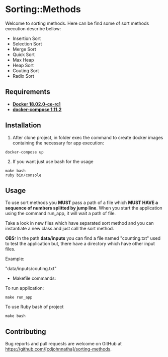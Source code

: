 # Sorting::Methods

Welcome to sorting methods. Here can be find some of sort methods execution describe bellow:

* Insertion Sort
* Selection Sort
* Merge Sort
* Quick Sort
* Max Heap
* Heap Sort
* Couting Sort
* Radix Sort

## Requirements

* **[Docker 18.02.0-ce-rc1](https://www.ruby-lang.org/en/)**
* **[docker-compose 1.11.2](https://docs.docker.com/compose/)**

## Installation

1. After clone project, in folder exec the command to create docker images containing the necessary for app execution:

```
docker-compose up
```
2. If you want just use bash for the usage
```
make bash
ruby bin/console
```

## Usage

To use sort methods you **MUST** pass a path of a file which **MUST HAVE a sequence of numbers splitted by jump line**. When you start the application using the command run_app, it will wait a path of file.

Take a look in new files which have separated sort method and you can instantiate a new class and just call the sort method.
 
 **OBS:** In the path **data/inputs** you can find a file named "counting.txt" used to test the application but, there have a directory which have other input files. 
 
 Example:
 
 "data/inputs/couting.txt"

* Makefile commands:

To run application:

```
make run_app
```

To use Ruby bash of project

```
make bash
```


## Contributing

Bug reports and pull requests are welcome on GitHub at https://github.com/[cdjohnnatha]/sorting-methods.
